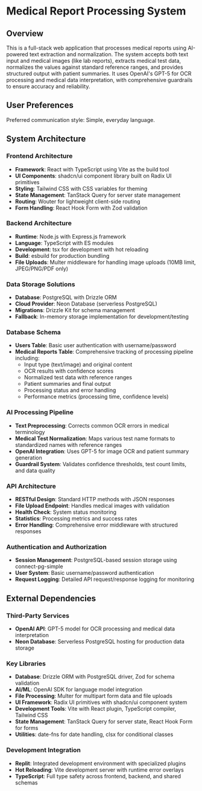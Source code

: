 # Medical Report Processing System

## Overview

This is a full-stack web application that processes medical reports using AI-powered text extraction and normalization. The system accepts both text input and medical images (like lab reports), extracts medical test data, normalizes the values against standard reference ranges, and provides structured output with patient summaries. It uses OpenAI's GPT-5 for OCR processing and medical data interpretation, with comprehensive guardrails to ensure accuracy and reliability.

## User Preferences

Preferred communication style: Simple, everyday language.

## System Architecture

### Frontend Architecture
- **Framework**: React with TypeScript using Vite as the build tool
- **UI Components**: shadcn/ui component library built on Radix UI primitives
- **Styling**: Tailwind CSS with CSS variables for theming
- **State Management**: TanStack Query for server state management
- **Routing**: Wouter for lightweight client-side routing
- **Form Handling**: React Hook Form with Zod validation

### Backend Architecture
- **Runtime**: Node.js with Express.js framework
- **Language**: TypeScript with ES modules
- **Development**: tsx for development with hot reloading
- **Build**: esbuild for production bundling
- **File Uploads**: Multer middleware for handling image uploads (10MB limit, JPEG/PNG/PDF only)

### Data Storage Solutions
- **Database**: PostgreSQL with Drizzle ORM
- **Cloud Provider**: Neon Database (serverless PostgreSQL)
- **Migrations**: Drizzle Kit for schema management
- **Fallback**: In-memory storage implementation for development/testing

### Database Schema
- **Users Table**: Basic user authentication with username/password
- **Medical Reports Table**: Comprehensive tracking of processing pipeline including:
  - Input type (text/image) and original content
  - OCR results with confidence scores
  - Normalized test data with reference ranges
  - Patient summaries and final output
  - Processing status and error handling
  - Performance metrics (processing time, confidence levels)

### AI Processing Pipeline
- **Text Preprocessing**: Corrects common OCR errors in medical terminology
- **Medical Test Normalization**: Maps various test name formats to standardized names with reference ranges
- **OpenAI Integration**: Uses GPT-5 for image OCR and patient summary generation
- **Guardrail System**: Validates confidence thresholds, test count limits, and data quality

### API Architecture
- **RESTful Design**: Standard HTTP methods with JSON responses
- **File Upload Endpoint**: Handles medical images with validation
- **Health Check**: System status monitoring
- **Statistics**: Processing metrics and success rates
- **Error Handling**: Comprehensive error middleware with structured responses

### Authentication and Authorization
- **Session Management**: PostgreSQL-based session storage using connect-pg-simple
- **User System**: Basic username/password authentication
- **Request Logging**: Detailed API request/response logging for monitoring

## External Dependencies

### Third-Party Services
- **OpenAI API**: GPT-5 model for OCR processing and medical data interpretation
- **Neon Database**: Serverless PostgreSQL hosting for production data storage

### Key Libraries
- **Database**: Drizzle ORM with PostgreSQL driver, Zod for schema validation
- **AI/ML**: OpenAI SDK for language model integration
- **File Processing**: Multer for multipart form data and file uploads
- **UI Framework**: Radix UI primitives with shadcn/ui component system
- **Development Tools**: Vite with React plugin, TypeScript compiler, Tailwind CSS
- **State Management**: TanStack Query for server state, React Hook Form for forms
- **Utilities**: date-fns for date handling, clsx for conditional classes

### Development Integration
- **Replit**: Integrated development environment with specialized plugins
- **Hot Reloading**: Vite development server with runtime error overlays
- **TypeScript**: Full type safety across frontend, backend, and shared schemas
